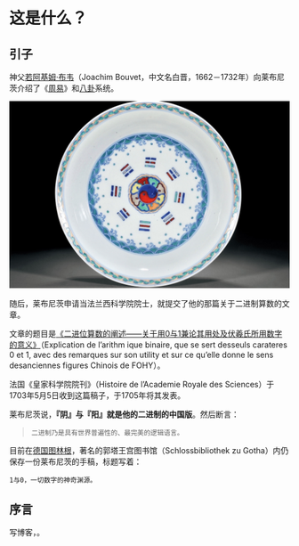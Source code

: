 # 这是什么？
## 引子

神父[若阿基姆·布韦](https://zh.wikipedia.org/wiki/%E8%8B%A5%E9%98%BF%E5%9F%BA%E5%A7%86%C2%B7%E5%B8%83%E9%9F%8B "若阿基姆·布韦")（Joachim Bouvet，中文名白晋，1662－1732年）向莱布尼茨介绍了《[周易](https://zh.wikipedia.org/wiki/%E5%91%A8%E6%98%93 "周易")》和[八卦](https://zh.wikipedia.org/wiki/%E5%85%AB%E5%8D%A6 "八卦")系统。

![cc8d746c46ce9237ed0071298db359298b3cf85b.jpg](/-/S/jpg/U7NlTXYV172t-7uLppxE0DtYlw27U6-PqAj2gQ.jpg)

随后，莱布尼茨申请当法兰西科学院院士，就提交了他的那篇关于二进制算数的文章。

文章的题目是[《二进位算数的阐述——关于用0与1兼论其用处及伏羲氏所用数字的意义》](/-/S/pdf/XsGes7R8n_CDaUscRh0HAe4QK4S4f7mRSP_aPg.pdf)（Explication de l’arithm ique binaire, que se sert desseuls carateres 0 et 1, avec des remarques sur son utility et sur ce qu’elle donne le sens desanciennes figures Chinois de FOHY）。

法国《皇家科学院院刊》（Histoire de l’Academie Royale des Sciences）于1703年5月5日收到这篇稿子，于1705年将其发表。

莱布尼茨说，__『阴』与『阳』就是他的二进制的中国版__。然后断言：

> `二进制乃是具有世界普遍性的、最完美的逻辑语言。`

目前在[德国](https://zh.wikipedia.org/wiki/%E5%BE%B7%E5%9B%BD "德国")[图林根](https://zh.wikipedia.org/wiki/%E5%9B%BE%E6%9E%97%E6%A0%B9 "图林根")，著名的郭塔王宫图书馆（Schlossbibliothek zu Gotha）内仍保存一份莱布尼茨的手稿，标题写着：

```
1与0，一切数字的神奇渊源。 
```

## 序言

写博客，。